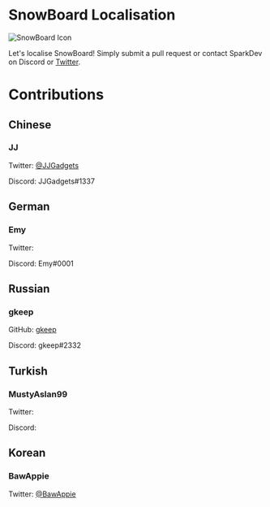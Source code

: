 # SnowBoard Localisation
![SnowBoard Icon](https://i.imgur.com/du1jZL7.png)

Let's localise SnowBoard!
Simply submit a pull request or contact SparkDev on Discord or [Twitter][ST].

# Contributions

## Chinese
### JJ
Twitter: [@JJGadgets][JJT]

Discord: JJGadgets#1337

## German
### Emy
Twitter:

Discord: Emy#0001

## Russian
### gkeep
GitHub: [gkeep](https://github.com/gkeep)

Discord: gkeep#2332

## Turkish
### MustyAslan99
Twitter:

Discord:

## Korean
### BawAppie
Twitter: [@BawAppie](https://tiwtter.com/BawAppie)

[ST]: https://twitter.com/SparkDev_ "Spark's Twitter"
[JJT]: https://twitter.com/JJGadgets "JJ's Twitter"